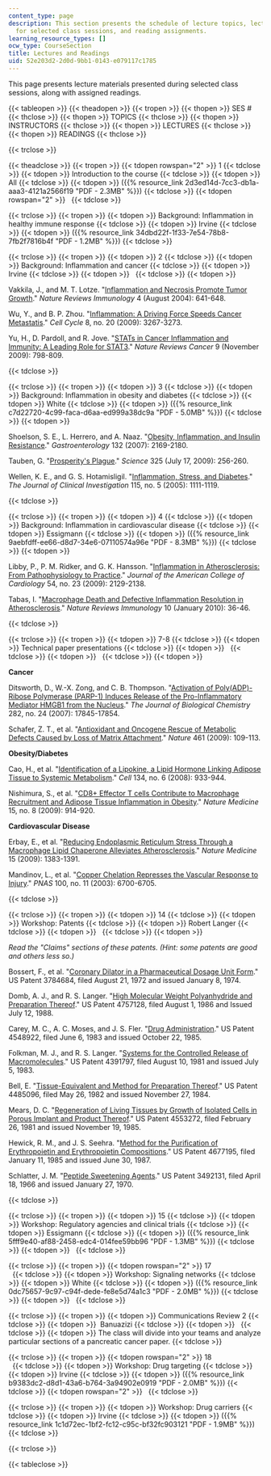 ```yaml
---
content_type: page
description: This section presents the schedule of lecture topics, lecture slides
  for selected class sessions, and reading assignments.
learning_resource_types: []
ocw_type: CourseSection
title: Lectures and Readings
uid: 52e203d2-2d0d-9bb1-0143-e079117c1785
---
```


This page presents lecture materials presented during selected class sessions, along with assigned readings.

{{< tableopen >}}
{{< theadopen >}}
{{< tropen >}}
{{< thopen >}}
SES #
{{< thclose >}}
{{< thopen >}}
TOPICS
{{< thclose >}}
{{< thopen >}}
INSTRUCTORS
{{< thclose >}}
{{< thopen >}}
LECTURES
{{< thclose >}}
{{< thopen >}}
READINGS
{{< thclose >}}

{{< trclose >}}

{{< theadclose >}}
{{< tropen >}}
{{< tdopen rowspan="2" >}}
1
{{< tdclose >}}
{{< tdopen >}}
Introduction to the course
{{< tdclose >}}
{{< tdopen >}}
All
{{< tdclose >}}
{{< tdopen >}}
({{% resource_link 2d3ed14d-7cc3-db1a-aaa3-4121a2566f19 "PDF - 2.3MB" %}})
{{< tdclose >}}
{{< tdopen rowspan="2" >}}
 
{{< tdclose >}}

{{< trclose >}}
{{< tropen >}}
{{< tdopen >}}
Background: Inflammation in healthy immune response
{{< tdclose >}}
{{< tdopen >}}
Irvine
{{< tdclose >}}
{{< tdopen >}}
({{% resource_link 34dbd22f-1f33-7e54-78b8-7fb2f7816b4f "PDF - 1.2MB" %}})
{{< tdclose >}}

{{< trclose >}}
{{< tropen >}}
{{< tdopen >}}
2
{{< tdclose >}}
{{< tdopen >}}
Background: Inflammation and cancer
{{< tdclose >}}
{{< tdopen >}}
Irvine
{{< tdclose >}}
{{< tdopen >}}
 
{{< tdclose >}}
{{< tdopen >}}


Vakkila, J., and M. T. Lotze. "[Inflammation and Necrosis Promote Tumor Growth](http://dx.doi.org/10.1038/nri1415)." _Nature Reviews Immunology_ 4 (August 2004): 641-648.

Wu, Y., and B. P. Zhou. "[Inflammation: A Driving Force Speeds Cancer Metastatis](http://www.ncbi.nlm.nih.gov/pubmed/19770594)." _Cell Cycle_ 8, no. 20 (2009): 3267-3273.

Yu, H., D. Pardoll, and R. Jove. "[STATs in Cancer Inflammation and Immunity: A Leading Role for STAT3](http://dx.doi.org/10.1038/nrc2734)." _Nature Reviews Cancer_ 9 (November 2009): 798-809.


{{< tdclose >}}

{{< trclose >}}
{{< tropen >}}
{{< tdopen >}}
3
{{< tdclose >}}
{{< tdopen >}}
Background: Inflammation in obesity and diabetes
{{< tdclose >}}
{{< tdopen >}}
White
{{< tdclose >}}
{{< tdopen >}}
({{% resource_link c7d22720-4c99-faca-d6aa-ed999a38dc9a "PDF - 5.0MB" %}})
{{< tdclose >}}
{{< tdopen >}}


Shoelson, S. E., L. Herrero, and A. Naaz. "[Obesity, Inflammation, and Insulin Resistance](http://www.gastrojournal.org/article/S0016-5085(07)00585-9/abstract)." _Gastroenterology_ 132 (2007): 2169-2180.

Tauben, G. "[Prosperity's Plague](http://www.sciencemag.org/cgi/content/summary/325/5938/256)." _Science_ 325 (July 17, 2009): 256-260.

Wellen, K. E., and G. S. Hotamisligil. "[Inflammation, Stress, and Diabetes](http://www.jci.org/articles/view/25102)." _The Journal of Clinical Investigation_ 115, no. 5 (2005): 1111-1119.


{{< tdclose >}}

{{< trclose >}}
{{< tropen >}}
{{< tdopen >}}
4
{{< tdclose >}}
{{< tdopen >}}
Background: Inflammation in cardiovascular disease
{{< tdclose >}}
{{< tdopen >}}
Essigmann
{{< tdclose >}}
{{< tdopen >}}
({{% resource_link 9aebfdff-ee66-d8d7-34e6-07110574a96e "PDF - 8.3MB" %}})
{{< tdclose >}}
{{< tdopen >}}


Libby, P., P. M. Ridker, and G. K. Hansson. "[Inflammation in Atherosclerosis: From Pathophysiology to Practice](http://dx.doi.org/10.1016/j.jacc.2009.09.009)." _Journal of the American College of Cardiology_ 54, no. 23 (2009): 2129-2138.

Tabas, I. "[Macrophage Death and Defective Inflammation Resolution in Atherosclerosis](http://www.nature.com/nri/journal/v10/n1/abs/nri2675.html)." _Nature Reviews Immunology_ 10 (January 2010): 36-46.


{{< tdclose >}}

{{< trclose >}}
{{< tropen >}}
{{< tdopen >}}
7-8
{{< tdclose >}}
{{< tdopen >}}
Technical paper presentations
{{< tdclose >}}
{{< tdopen >}}
 
{{< tdclose >}}
{{< tdopen >}}
 
{{< tdclose >}}
{{< tdopen >}}


**Cancer**

Ditsworth, D., W.-X. Zong, and C. B. Thompson. "[Activation of Poly(ADP)-Ribose Polymerase (PARP-1) Induces Release of the Pro-Inflammatory Mediator HMGB1 from the Nucleus](http://www.jbc.org/content/282/24/17845)." _The Journal of Biological Chemistry_ 282, no. 24 (2007): 17845-17854.

Schafer, Z. T., et al. "[Antioxidant and Oncogene Rescue of Metabolic Defects Caused by Loss of Matrix Attachment](http://dx.doi.org/10.1038/nature08268)." _Nature_ 461 (2009): 109-113.

**Obesity/Diabetes**

Cao, H., et al. "[Identification of a Lipokine, a Lipid Hormone Linking Adipose Tissue to Systemic Metabolism](http://www.cell.com/retrieve/pii/S0092867408010143)." _Cell_ 134, no. 6 (2008): 933-944.

Nishimura, S., et al. "[CD8+ Effector T cells Contribute to Macrophage Recruitment and Adipose Tissue Inflammation in Obesity](http://dx.doi.org/10.1038/nm.1964)." _Nature Medicine_ 15, no. 8 (2009): 914-920.

**Cardiovascular Disease**

Erbay, E., et al. "[Reducing Endoplasmic Reticulum Stress Through a Macrophage Lipid Chaperone Alleviates Atherosclerosis](http://dx.doi.org/10.1038/nm.2067)." _Nature Medicine_ 15 (2009): 1383-1391.

Mandinov, L., et al. "[Copper Chelation Represses the Vascular Response to Injury](http://www.pnas.org/content/100/11/6700)." _PNAS_ 100, no. 11 (2003): 6700-6705.


{{< tdclose >}}

{{< trclose >}}
{{< tropen >}}
{{< tdopen >}}
14
{{< tdclose >}}
{{< tdopen >}}
Workshop: Patents
{{< tdclose >}}
{{< tdopen >}}
Robert Langer
{{< tdclose >}}
{{< tdopen >}}
 
{{< tdclose >}}
{{< tdopen >}}


_Read the "Claims" sections of these patents. (Hint: some patents are good and others less so.)_

Bossert, F., et al. "[Coronary Dilator in a Pharmaceutical Dosage Unit Form](https://www.google.com/patents/US3784684)." US Patent 3784684, filed August 21, 1972 and issued January 8, 1974.

Domb, A. J., and R. S. Langer. "[High Molecular Weight Polyanhydride and Preparation Thereof](https://www.google.com/patents/US4757128)." US Patent 4757128, filed August 1, 1986 and Issued July 12, 1988.

Carey, M. C., A. C. Moses, and J. S. Fler. "[Drug Administration](https://www.google.com/patents/US4548922)." US Patent 4548922, filed June 6, 1983 and issued October 22, 1985.

Folkman, M. J., and R. S. Langer. "[Systems for the Controlled Release of Macromolecules](https://www.google.com/patents/US4391797)." US Patent 4391797, filed August 10, 1981 and issued July 5, 1983.

Bell, E. "[Tissue-Equivalent and Method for Preparation Thereof](https://www.google.com/patents/US4485096)." US Patent 4485096, filed May 26, 1982 and issued November 27, 1984.

Mears, D. C. "[Regeneration of Living Tissues by Growth of Isolated Cells in Porous Implant and Product Thereof](https://www.google.com/patents/US4553272)." US Patent 4553272, filed February 26, 1981 and issued November 19, 1985.

Hewick, R. M., and J. S. Seehra. "[Method for the Purification of Erythropoietin and Erythropoietin Compositions](https://www.google.com/patents/US4677195)." US Patent 4677195, filed January 11, 1985 and issued June 30, 1987.

Schlatter, J. M. "[Peptide Sweetening Agents](https://www.google.com/patents/US3492131)." US Patent 3492131, filed April 18, 1966 and issued January 27, 1970.


{{< tdclose >}}

{{< trclose >}}
{{< tropen >}}
{{< tdopen >}}
15
{{< tdclose >}}
{{< tdopen >}}
Workshop: Regulatory agencies and clinical trials
{{< tdclose >}}
{{< tdopen >}}
Essigmann
{{< tdclose >}}
{{< tdopen >}}
({{% resource_link 5fff9e40-af88-2458-edc4-014fee59bb96 "PDF - 1.3MB" %}})
{{< tdclose >}}
{{< tdopen >}}
 
{{< tdclose >}}

{{< trclose >}}
{{< tropen >}}
{{< tdopen rowspan="2" >}}
17  
 
{{< tdclose >}}
{{< tdopen >}}
Workshop: Signaling networks
{{< tdclose >}}
{{< tdopen >}}
White
{{< tdclose >}}
{{< tdopen >}}
({{% resource_link 0dc75657-9c97-c94f-dede-fe8e5d74a1c3 "PDF - 2.0MB" %}})
{{< tdclose >}}
{{< tdopen >}}
 
{{< tdclose >}}

{{< trclose >}}
{{< tropen >}}
{{< tdopen >}}
Communications Review 2
{{< tdclose >}}
{{< tdopen >}}
 Banuazizi
{{< tdclose >}}
{{< tdopen >}}
 
{{< tdclose >}}
{{< tdopen >}}
The class will divide into your teams and analyze particular sections of a pancreatic cancer paper.
{{< tdclose >}}

{{< trclose >}}
{{< tropen >}}
{{< tdopen rowspan="2" >}}
18  
 
{{< tdclose >}}
{{< tdopen >}}
Workshop: Drug targeting
{{< tdclose >}}
{{< tdopen >}}
Irvine
{{< tdclose >}}
{{< tdopen >}}
({{% resource_link b9383dc2-d8d1-43a6-b764-3a94902e0919 "PDF - 2.0MB" %}})
{{< tdclose >}}
{{< tdopen rowspan="2" >}}
 
{{< tdclose >}}

{{< trclose >}}
{{< tropen >}}
{{< tdopen >}}
Workshop: Drug carriers
{{< tdclose >}}
{{< tdopen >}}
Irvine
{{< tdclose >}}
{{< tdopen >}}
({{% resource_link 1c1d72ec-1bf2-fc12-c95c-bf32fc903121 "PDF - 1.9MB" %}})
{{< tdclose >}}

{{< trclose >}}

{{< tableclose >}}